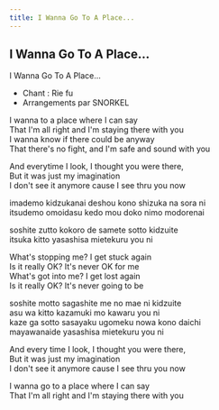 ```yaml
---
title: I Wanna Go To A Place...
---
```


I Wanna Go To A Place...
------------------------

I Wanna Go To A Place...  
  
- Chant : Rie fu  
- Arrangements par SNORKEL  
  
I wanna to a place where I can say   
That I'm all right and I'm staying there with you   
I wanna know if there could be anyway   
That there's no fight, and I'm safe and sound with you   
  
And everytime I look, I thought you were there,   
But it was just my imagination   
I don't see it anymore cause I see thru you now   
  
imademo kidzukanai deshou kono shizuka na sora ni   
itsudemo omoidasu kedo mou doko nimo modorenai   
  
soshite zutto kokoro de samete sotto kidzuite   
itsuka kitto yasashisa mietekuru you ni   
  
What's stopping me? I get stuck again   
Is it really OK? It's never OK for me   
What's got into me? I get lost again   
Is it really OK? It's never going to be   
  
soshite motto sagashite me no mae ni kidzuite   
asu wa kitto kazamuki mo kawaru you ni   
kaze ga sotto sasayaku ugomeku nowa kono daichi   
mayawanaide yasashisa mietekuru you ni   
  
And every time I look, I thought you were there,   
But it was just my imagination   
I don't see it anymore cause I see thru you now   
  
I wanna go to a place where I can say   
That I'm all right and I'm staying there with you  
